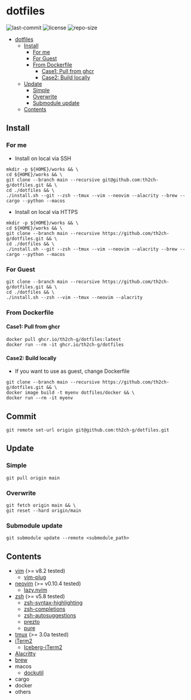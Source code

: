 # dotfiles
![last-commit](https://img.shields.io/github/last-commit/th2ch-g/dotfiles)
![license](https://img.shields.io/github/license/th2ch-g/dotfiles)
![repo-size](https://img.shields.io/github/repo-size/th2ch-g/dotfiles)

- [dotfiles](#dotfiles)
  - [Install](#install)
    - [For me](#for-me)
    - [For Guest](#for-guest)
    - [From Dockerfile](#from-dockerfile)
      - [Case1: Pull from ghcr](#case1-pull-from-ghcr)
      - [Case2: Build locally](#case2-build-locally)
  - [Update](#update)
    - [Simple](#simple)
    - [Overwrite](#overwrite)
    - [Submodule update](#submodule-update)
  - [Contents](#contents)

## Install

### For me
- Install on local via SSH
~~~shell
mkdir -p ${HOME}/works && \
cd ${HOME}/works && \
git clone --branch main --recursive git@github.com:th2ch-g/dotfiles.git && \
cd ./dotfiles && \
./install.sh --git --zsh --tmux --vim --neovim --alacrity --brew --cargo --python --macos
~~~

- Install on local via HTTPS
~~~shell
mkdir -p ${HOME}/works && \
cd ${HOME}/works && \
git clone --branch main --recursive https://github.com/th2ch-g/dotfiles.git && \
cd ./dotfiles && \
./install.sh --git --zsh --tmux --vim --neovim --alacrity --brew --cargo --python --macos
~~~

### For Guest
~~~shell
git clone --branch main --recursive https://github.com/th2ch-g/dotfiles.git && \
cd ./dotfiles && \
./install.sh --zsh --vim --tmux --neovim --alacrity
~~~

### From Dockerfile
#### Case1: Pull from ghcr
~~~shell
docker pull ghcr.io/th2ch-g/dotfiles:latest
docker run --rm -it ghcr.io/th2ch-g/dotfiles
~~~

#### Case2: Build locally
- If you want to use as guest, change Dockerfile
~~~shell
git clone --branch main --recursive https://github.com/th2ch-g/dotfiles.git && \
docker image build -t myenv dotfiles/docker && \
docker run --rm -it myenv
~~~

## Commit
~~~shell
git remote set-url origin git@github.com:th2ch-g/dotfiles.git
~~~

## Update
### Simple
~~~
git pull origin main
~~~

### Overwrite
~~~
git fetch origin main && \
git reset --hard origin/main
~~~

### Submodule update
~~~
git submodule update --remote <submodule_path>
~~~

## Contents
- [vim](https://github.com/vim/vim) (>= v8.2 tested)
  - [vim-plug](https://github.com/junegunn/vim-plug)
- [neovim](https://github.com/neovim/neovim) (>= v0.10.4 tested)
  - [lazy.nvim](https://github.com/folke/lazy.nvim)
- [zsh](https://github.com/zsh-users/zsh) (>= v5.8 tested)
  - [zsh-syntax-highlighting](https://github.com/zsh-users/zsh-syntax-highlighting)
  - [zsh-completions](https://github.com/zsh-users/zsh-completions)
  - [zsh-autosuggestions](https://github.com/zsh-users/zsh-autosuggestions)
  - [prezto](https://github.com/sorin-ionescu/prezto)
  - [pure](https://github.com/sindresorhus/pure)
- [tmux](https://github.com/tmux/tmux) (>= 3.0a tested)
- [iTerm2](https://github.com/gnachman/iTerm2)
  - [Iceberg-iTerm2](https://github.com/Arc0re/Iceberg-iTerm2)
- [Alacritty](https://github.com/alacritty/alacritty)
- [brew](https://github.com/Homebrew/brew)
- macos
  - [dockutil](https://github.com/kcrawford/dockutil)
- cargo
- docker
- others
